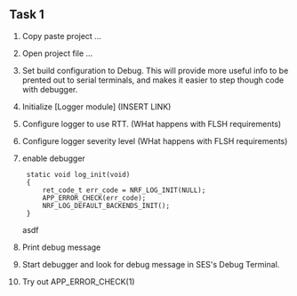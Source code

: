 ## Task 1

1. Copy paste project ...
1. Open project file ...
1. Set build configuration to Debug. This will provide more useful info to be prented out to serial terminals, and makes it easier to step though code with debugger. 
4. Initialize [Logger module] (INSERT LINK)
5. Configure logger to use RTT. (WHat happens with FLSH requirements)
1. Configure logger severity level (WHat happens with FLSH requirements)
1. enable debugger 

        static void log_init(void)
        {
            ret_code_t err_code = NRF_LOG_INIT(NULL);
            APP_ERROR_CHECK(err_code);
            NRF_LOG_DEFAULT_BACKENDS_INIT();
        }

    asdf

1. Print debug message
1. Start debugger and look for debug message in SES's Debug Terminal. 
1. Try out APP_ERROR_CHECK(1)